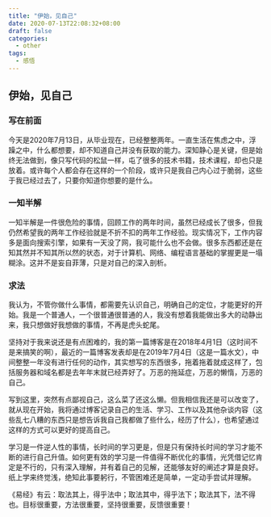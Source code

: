 ```yaml
---
title: "伊始，见自己"
date: 2020-07-13T22:08:32+08:00
draft: false
categories: 
  - other
tags: 
  - 感悟
---
```


## 伊始，见自己

### 写在前面

今天是2020年7月13日，从毕业现在，已经整整两年。一直生活在焦虑之中，浮躁之中，什么都想要，却不知道自己并没有获取的能力。深知静心是关键，但是始终无法做到，像只写代码的松鼠一样，屯了很多的技术书籍，技术课程，却也只是放着。或许每个人都会存在这样的一个阶段，或许只是我自己内心过于脆弱，这些于我已经过去了，只要你知道你想要的是什么。

<!-- more -->

### 一知半解

一知半解是一件很危险的事情，回顾工作的两年时间，虽然已经成长了很多，但我仍然希望我的两年工作经验就是不折不扣的两年工作经验。现实情况下，工作内容多是面向搜索引擎，如果有一天没了网，我可能什么也不会做。很多东西都还是在知其然并不知其所以然的状态，对于计算机、网络、编程语言基础的掌握更是一塌糊涂。这并不是妄自菲薄，只是对自己的深入剖析。

### 求法

我认为，不管你做什么事情，都需要先认识自己，明确自己的定位，才能更好的开始。我是一个普通人，一个很普通很普通的人，我没有想着我能做出多大的动静出来，我只想做好我想做的事情，不再是虎头蛇尾。

坚持对于我来说还是有点困难的，我的第一篇博客是在2018年4月1日（这时间不是来搞笑的啊），最近的一篇博客发表却是在2019年7月4日（这是一篇水文），中间整整一年没有进行任何的动作，其实想写的东西很多，拖着拖着就成这样了，包括服务器和域名都是去年年末就已经弄好了。万恶的拖延症，万恶的懒惰，万恶的自己。

写到这里，突然有点鄙视自己，这么菜了还这么懒。但我相信我还是可以改变了，就从现在开始，我将通过博客记录自己的生活、学习、工作以及其他杂谈内容（这些乱七八糟的东西只是想告诉我自己我都做了些什么，经历了什么），也希望通过这样的方式可以更好的提高自己。

学习是一件逆人性的事情，长时间的学习更是，但是只有保持长时间的学习才能不断的进行自己升值。如何更有效的学习是一件值得不断优化的事情，光凭借记忆肯定是不行的，只有深入理解，并有着自己的见解，还能够友好的阐述才算是良好。纸上学来终觉浅，绝知此事要躬行，不管困难还是简单，一定动手尝试并理解。

《易经》有云：取法其上，得乎法中；取法其中，得乎法下；取法其下，法不得也。目标很重要，方法很重要，坚持很重要，反馈很重要！
